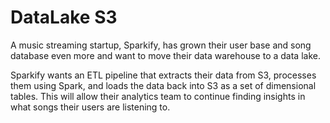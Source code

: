 # DataLake S3
A music streaming startup, Sparkify, has grown their user base and song database even more and want to move their data warehouse to a data lake.

Sparkify wants an ETL pipeline that extracts their data from S3, processes them using Spark, and loads the data back into S3 as a set of dimensional tables. This will allow their analytics team to continue finding insights in what songs their users are listening to.
